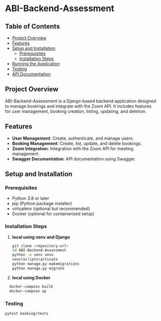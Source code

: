 # ABI-Backend-Assessment

## Table of Contents
- [Project Overview](#project-overview)
- [Features](#features)
- [Setup and Installation](#setup-and-installation)
  - [Prerequisites](#prerequisites)
  - [Installation Steps](#installation-steps)
- [Running the Application](#running-the-application)
- [Testing](#testing)
- [API Documentation](#api-documentation)


## Project Overview

ABI-Backend-Assessment is a Django-based backend application designed to manage bookings and integrate with the Zoom API. It includes features for user management, booking creation, listing, updating, and deletion.

## Features

- **User Management**: Create, authenticate, and manage users.
- **Booking Management**: Create, list, update, and delete bookings.
- **Zoom Integration**: Integration with the Zoom API for meeting management.
- **Swagger Documentation**: API documentation using Swagger.

## Setup and Installation

### Prerequisites

- Python 3.8 or later
- pip (Python package installer)
- virtualenv (optional but recommended)
- Docker (optional for containerized setup)

### Installation Steps

1. **local using venv and Django**
   ```bash
   git clone <repository-url>
   cd ABI-Backend-Assessment
   python -m venv venv 
   venv\Scripts\activate
   python manage.py makemigrations
   python manage.py migrate
   ```
2. **local using Docker**
```bash
  docker-compose build
  docker-compose up
   ```



### Testing
```bash
pytest booking/tests
```


